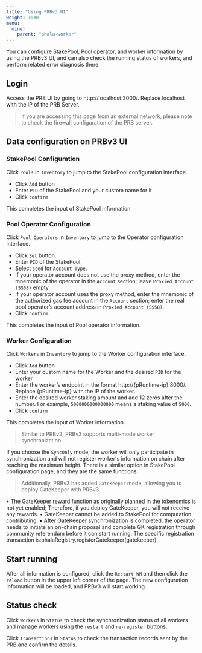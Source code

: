 ```yaml
---
title: "Using PRBv3 UI"
weight: 1030
menu:
  mine:
    parent: "phala-worker"
---
```


You can configure StakePool, Pool operator, and worker information by using the PRBv3 UI, and can also check the running status of workers, and perform related error diagnosis there.

## Login

Access the PRB UI by going to http://localhost:3000/. Replace localhost with the IP of the PRB Server.

> If you are accessing this page from an external network, please note to check the firewall configuration of the PRB server.

## Data configuration on PRBv3 UI

### StakePool Configuration

Click `Pools` in `Inventory` to jump to the StakePool configuration interface.

* Click `Add` button
* Enter `PID` of the StakePool and your custom name for it
* Click `confirm`

This completes the input of StakePool information.

### Pool Operator Configuration

Click `Pool Operators` in `Inventory` to jump to the Operator configuration interface.

* Click `Set` button.
* Enter `PID` of the StakePool.
* Select `seed` for `Account Type`.
* If your operator account does not use the proxy method, enter the mnemonic of the operator in the `Account` section; leave `Proxied Account (SS58)` empty.
* If your operator account uses the proxy method, enter the mnemonic of the authorized gas fee account in the `Account` section; enter the real pool operator’s account address in `Proxied Account (SS58)`.
* Click `confirm`.

This completes the input of Pool operator information.

### Worker Configuration

Click `Workers` in `Inventory` to jump to the Worker configuration interface.

* Click `Add` button
* Enter your custom name for the Worker and the desired `PID` for the worker
* Enter the worker’s endpoint in the format http://{pRuntime-ip}:8000/. Replace {pRuntime-ip} with the IP of the worker.
* Enter the desired worker staking amount and add 12 zeros after the number. For example, `5000000000000000` means a staking value of `5000`.
* Click `confirm`

This completes the input of Worker information.

> Similar to PRBv2, PRBv3 supports multi-mode worker synchronization.

If you choose the `SyncOnly` mode, the worker will only participate in synchronization and will not register worker's information on chain after reaching the maximum height. There is a similar option in StakePool configuration page, and they are the same functions.

> Additionally, PRBv3 has added `GateKeeper` mode, allowing you to deploy GateKeeper with PRBv3.

• The GateKeeper reward function as originally planned in the tokenomics is not yet enabled; Therefore, if you deploy GateKeeper, you will not receive any rewards.
• GateKeeper cannot be added to StakePool for computation contributing.
• After GateKeeper synchronization is completed, the operator needs to initiate an on-chain proposal and complete GK registration through community referendum before it can start running. The specific registration transaction is:phalaRegistry.registerGatekeeper(gatekeeper)

## Start running

After all information is configured, click the `Restart WM` and then click the `reload` button in the upper left corner of the page. The new configuration information will be loaded, and PRBv3 will start working.

## Status check

Click `Workers` in `Status` to check the synchronization status of all workers and manage workers using the `restart` and `re-register` buttons.

Click `Transactions` in `Status` to check the transaction records sent by the PRB and confirm the details.
